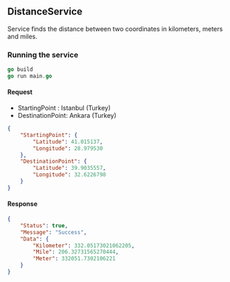 ## DistanceService
Service finds the distance between two coordinates in kilometers, meters and miles.

### Running the service

```go
go build 
go run main.go
```

#### Request

- StartingPoint   : Istanbul (Turkey)
- DestinationPoint: Ankara (Turkey)

```json
{
    "StartingPoint": {
        "Latitude": 41.015137,
        "Longitude": 28.979530
    },
    "DestinationPoint": {
        "Latitude": 39.9035557,
        "Longitude": 32.6226798
    }
}
```

#### Response

```json
{
    "Status": true,
    "Message": "Success",
    "Data": {
        "Kilometer": 332.05173021062205,
        "Mile": 206.32731565270444,
        "Meter": 332051.7302106221
    }
}
```
